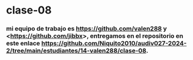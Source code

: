 # clase-08

### mi equipo de trabajo es <https://github.com/valen288> y <<https://github.com/jibbx>>, entregamos en el repositorio en este enlace https://github.com/Niquito2010/audiv027-2024-2/tree/main/estudiantes/14-valen288/clase-08.
```

